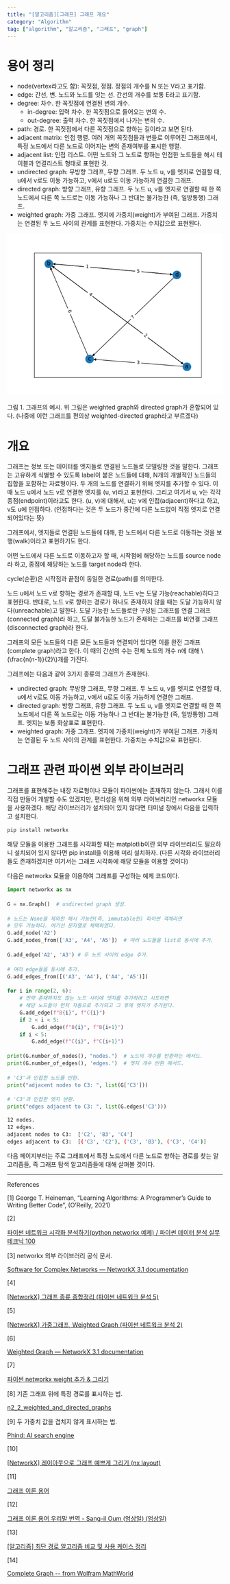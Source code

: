 ```yaml
---
title: "[알고리즘][그래프] 그래프 개요"
category: "Algorithm"
tag: ["algorithm", "알고리즘", "그래프", "graph"]
---
```


# 용어 정리

- node(vertex라고도 함): 꼭짓점, 정점. 정점의 개수를 N 또는 V라고 표기함.
- edge: 간선, 변. 노드와 노드를 잇는 선. 간선의 개수를 보통 E라고 표기함.
- degree: 차수. 한 꼭짓점에 연결된 변의 개수.
    - in-degree: 입력 차수. 한 꼭짓점으로 들어오는 변의 수.
    - out-degree: 출력 차수. 한 꼭짓점에서 나가는 변의 수.
- path: 경로. 한 꼭짓점에서 다른 꼭짓점으로 향하는 길이라고 보면 된다.
- adjacent matrix: 인접 행렬. 여러 개의 꼭짓점들과 변들로 이루어진 그래프에서, 특정 노드에서 다른 노드로 이어지는 변의 존재여부를 표시한 행렬.
- adjacent list: 인접 리스트. 어떤 노드와 그 노드로 향하는 인접한 노드들을 해시 테이블과 연결리스트 형태로 표현한 것.
- undirected graph: 무방향 그래프, 무향 그래프. 두 노드 u, v를 엣지로 연결할 때, u에서 v로도 이동 가능하고, v에서 u로도 이동 가능하게 연결한 그래프.
- directed graph: 방향 그래프, 유향 그래프. 두 노드 u, v를 엣지로 연결할 때 한 쪽 노드에서 다른 쪽 노드로는 이동 가능하나 그 반대는 불가능한 (즉, 일방통행) 그래프.
- weighted graph: 가중 그래프. 엣지에 가중치(weight)가 부여된 그래프. 가중치는 연결된 두 노드 사이의 관계를 표현한다. 가중치는 수치값으로 표현된다.

![그림 1. 그래프의 예시. 위 그림은 weighted graph와 directed graph가 혼합되어 있다. (나중에 이런 그래프를 편의상 weighted-directed graph라고 부르겠다)](/images/2023-07-24/2023-07-24-algorithm-graph-introduction-1.png)

그림 1. 그래프의 예시. 위 그림은 weighted graph와 directed graph가 혼합되어 있다. (나중에 이런 그래프를 편의상 weighted-directed graph라고 부르겠다)

# 개요

그래프는 정보 또는 데이터를 엣지들로 연결된 노드들로 모델링한 것을 말한다. 그래프는 고유하게 식별할 수 있도록 label이 붙은 노드들에 대해, N개의 개별적인 노드들의 집합을 포함하는 자료형이다. 두 개의 노드를 연결하기 위해 엣지를 추가할 수 있다. 이 때 노드 u에서 노드 v로 연결한 엣지를 (u, v)라고 표현한다. 그리고 여기서 u, v는 각각 종점(endpoint)이라고도 한다. (u, v)에 대해서, u는 v에 인접(adjacent)하다고 하고, v도 u에 인접하다. (인접하다는 것은 두 노드가 중간에 다른 노드없이 직접 엣지로 연결되어있다는 뜻)

그래프에서, 엣지들로 연결된 노드들에 대해, 한 노드에서 다른 노드로 이동하는 것을 보행(walk)이라고 표현하기도 한다. 

어떤 노드에서 다른 노드로 이동하고자 할 때, 시작점에 해당하는 노드를 source node라 하고, 종점에 해당하는 노드를 target node라 한다. 

cycle(순환)은 시작점과 끝점이 동일한 경로(path)를 의미한다. 

노드 u에서 노드 v로 향하는 경로가 존재할 때, 노드 v는 도달 가능(reachable)하다고 표현한다. 반대로, 노드 v로 향하는 경로가 하나도 존재하지 않을 때는 도달 가능하지 않다(unreachable)고 말한다. 도달 가능한 노드들로만 구성된 그래프를 연결 그래프(connected graph)라 하고, 도달 불가능한 노드가 존재하는 그래프를 비연결 그래프(disconnected graph)라 한다. 

그래프의 모든 노드들의 다른 모든 노드들과 연결되어 있다면 이를 완전 그래프(complete graph)라고 한다. 이 때의 간선의 수는 전체 노드의 개수 n에 대해 \\(\frac{n(n-1)}{2}\\)개를 가진다. 

그래프에는 다음과 같이 3가지 종류의 그래프가 존재한다. 

- undirected graph: 무방향 그래프, 무향 그래프. 두 노드 u, v를 엣지로 연결할 때, u에서 v로도 이동 가능하고, v에서 u로도 이동 가능하게 연결한 그래프.
- directed graph: 방향 그래프, 유향 그래프. 두 노드 u, v를 엣지로 연결할 때 한 쪽 노드에서 다른 쪽 노드로는 이동 가능하나 그 반대는 불가능한 (즉, 일방통행) 그래프. 엣지는 보통 화살표로 표현한다.
- weighted graph: 가중 그래프. 엣지에 가중치(weight)가 부여된 그래프. 가중치는 연결된 두 노드 사이의 관계를 표현한다. 가중치는 수치값으로 표현된다.

# 그래프 관련 파이썬 외부 라이브러리

그래프를 표현해주는 내장 자료형이나 모듈이 파이썬에는 존재하지 않는다. 그래서 이를 직접 만들어 개발할 수도 있겠지만, 편리성을 위해 외부 라이브러리인 networkx 모듈을 사용하겠다. 해당 라이브러리가 설치되어 있지 않다면 터미널 창에서 다음을 입력하고 설치한다.

```bash
pip install networkx
```

해당 모듈을 이용한 그래프를 시각화할 때는 matplotlib이란 외부 라이브러리도 필요하니 설치되어 있지 않다면 pip install을 이용해 미리 설치하자. (다른 시각화 라이브러리들도 존재하겠지만 여기서는 그래프 시각화에 해당 모듈을 이용할 것이다)

다음은 networkx 모듈을 이용하여 그래프를 구성하는 예제 코드이다.

```python
import networkx as nx

G = nx.Graph()  # undirected graph 생성.

# 노드는 None을 제외한 해시 가능한(즉, immutable한) 파이썬 객체라면 
# 모두 가능하다. 여기선 문자열로 채택하였다. 
G.add_node('A2') 
G.add_nodes_from(['A3', 'A4', 'A5'])  # 여러 노드들을 list로 동시에 추가.

G.add_edge('A2', 'A3') # 두 노드 사이의 edge 추가.

# 여러 edge들을 동시에 추가.
G.add_edges_from([('A3', 'A4'), ('A4', 'A5')])

for i in range(2, 6):
    # 만약 존재하지도 않는 노드 사이에 엣지를 추가하려고 시도하면 
    # 해당 노드들이 먼저 자동으로 추가되고 그 후에 엣지가 추가된다. 
    G.add_edge(f"B{i}", f"C{i}")
    if 2 < i < 5:
        G.add_edge(f"B{i}", f"B{i+1}")
    if i < 5:
        G.add_edge(f"C{i}", f"C{i+1}")

print(G.number_of_nodes(), "nodes.")  # 노드의 개수를 반환하는 메서드.
print(G.number_of_edges(), 'edges.')  # 엣지 개수 반환 메서드. 

# 'C3'과 인접한 노드를 반환.
print("adjacent nodes to C3: ", list(G['C3']))

# 'C3'과 인접한 엣지 반환. 
print("edges adjacent to C3: ", list(G.edges('C3')))
```

```bash
12 nodes.
12 edges.
adjacent nodes to C3:  ['C2', 'B3', 'C4']
edges adjacent to C3:  [('C3', 'C2'), ('C3', 'B3'), ('C3', 'C4')]
```

다음 페이지부터는 주로 그래프에서 특정 노드에서 다른 노드로 향하는 경로를 찾는 알고리즘들, 즉 그래프 탐색 알고리즘들에 대해 살펴볼 것이다.

---

References

[1] George T. Heineman, “Learning Algorithms: A Programmer’s Guide to Writing Better Code”, (O’Reilly, 2021)

[2] 

[파이썬 네트워크 시각화 분석하기(python networkx 예제) / 파이썬 데이터 분석 실무 테크닉 100](https://suy379.tistory.com/62)

[3] networkx 외부 라이브러리 공식 문서.

[Software for Complex Networks — NetworkX 3.1 documentation](https://networkx.org/documentation/stable/index.html)

[4]

[[NetworkX] 그래프 종류 종합정리 (파이썬 네트워크 분석 5)](https://brain-nim.tistory.com/47)

[5]

[[NetworkX] 가중그래프, Weighted Graph (파이썬 네트워크 분석 2)](https://brain-nim.tistory.com/36)

[6]

[Weighted Graph — NetworkX 3.1 documentation](https://networkx.org/documentation/stable/auto_examples/drawing/plot_weighted_graph.html)

[7]

[파이썬 networkx weight 추가 & 그리기](https://choiseokwon.tistory.com/166)

[8] 기존 그래프 위에 특정 경로를 표시하는 법.

[n2_2_weighted_and_directed_graphs](https://transport-systems.imperial.ac.uk/tf/60008_21/n2_2_weighted_and_directed_graphs.html)

[9] 두 가중치 값을 겹치지 않게 표시하는 법.

[Phind: AI search engine](https://www.phind.com/agent?cache=clkdfag0q0009mc08mtk3xpdc)

[10]

[[NetworkX] 레이아웃으로 그래프 예쁘게 그리기 (nx layout)](https://brain-nim.tistory.com/61)

[11]

[그래프 이론 용어](https://ko.wikipedia.org/wiki/그래프_이론_용어)

[12]

[그래프 이론 용어 우리말 번역 - Sang-il Oum (엄상일) (엄상일)](https://dimag.ibs.re.kr/home/sangil/2015/그래프-이론-용어-우리말-번역/)

[13]

[[알고리즘] 최단 경로 알고리즘 비교 및 사용 케이스 정리](https://devluce.tistory.com/19)

[14]

[Complete Graph -- from Wolfram MathWorld](https://mathworld.wolfram.com/CompleteGraph.html)